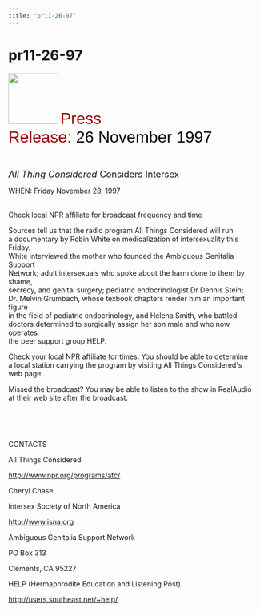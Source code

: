 ```yaml
---
title: "pr11-26-97"
---
```


# pr11-26-97

  
<IMG SRC="/img/logo100.gif" HEIGHT="101" WIDTH="100" /> <FONT FACE="Arial,Helvetica"><FONT SIZE="+3"><FONT COLOR="#990000">Press<br />Release: </FONT><FONT COLOR="#000000">26 November 1997</FONT></FONT></FONT>  
  
  
&nbsp;  
  


<FONT SIZE="+1"><I>All Thing Considered</I> Considers Intersex</FONT>  
  


WHEN: Friday November 28, 1997  
  
&nbsp;&nbsp;&nbsp;&nbsp;&nbsp;&nbsp;&nbsp;&nbsp;&nbsp;&nbsp;&nbsp;&nbsp;  
Check local NPR affiliate for broadcast frequency and time  
  


Sources tell us that the radio program All Things Considered will run  
a documentary by Robin White on medicalization of intersexuality this Friday.  
White interviewed the mother who founded the Ambiguous Genitalia Support  
Network; adult intersexuals who spoke about the harm done to them by shame,  
secrecy, and genital surgery; pediatric endocrinologist Dr Dennis Stein;  
Dr. Melvin Grumbach, whose texbook chapters render him an important figure  
in the field of pediatric endocrinology, and Helena Smith, who battled  
doctors determined to surgically assign her son male and who now operates  
the peer support group HELP.  
  


Check your local NPR affiliate for times. You should be able to determine  
a local station carrying the program by visiting All Things Considered's  
web page.  
  


Missed the broadcast? You may be able to listen to the show in RealAudio  
at their web site after the broadcast.  
  
&nbsp;  
  
&nbsp;  
  


CONTACTS  
  


All Things Considered  
  
http://www.npr.org/programs/atc/  
  


Cheryl Chase  
  
Intersex Society of North America  
  
http://www.isna.org  
  


Ambiguous Genitalia Support Network  
  
PO Box 313  
  
Clements, CA 95227  
  


HELP (Hermaphrodite Education and Listening Post)  
  
http://users.southeast.net/~help/  
  


###  
  
&nbsp;  
  
&nbsp;  
  
&nbsp;  
  
&nbsp;